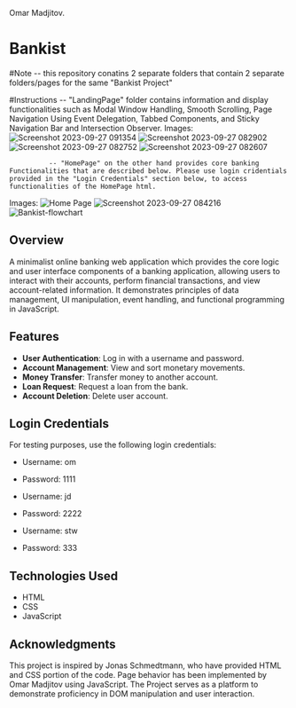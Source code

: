 Omar Madjitov. 

# Bankist 

#Note -- this repository conatins 2 separate folders that contain 2 separate folders/pages for the same "Bankist Project" 

#Instructions -- "LandingPage" folder contains information and display functionalities such as Modal Window Handling, Smooth Scrolling, Page Navigation Using Event Delegation, Tabbed Components, and Sticky Navigation Bar and Intersection Observer.
Images: 
![Screenshot 2023-09-27 091354](https://github.com/workoholyguy/Bankist/assets/95881196/b0156424-5bf7-4b52-8a13-7934e16d63c4)
![Screenshot 2023-09-27 082902](https://github.com/workoholyguy/Bankist/assets/95881196/69cdb26d-7155-488f-9380-f4d397488c11)
![Screenshot 2023-09-27 082752](https://github.com/workoholyguy/Bankist/assets/95881196/b8021289-21e2-48ff-9058-5037cb5d2320)
![Screenshot 2023-09-27 082607](https://github.com/workoholyguy/Bankist/assets/95881196/12bc5470-fa3e-4a9e-a640-6519d4e515cb)


              -- "HomePage" on the other hand provides core banking Functionalities that are described below. Please use login cridentials provided in the "Login Credentials" section below, to access functionalities of the HomePage html. 
Images:
![Home Page](https://github.com/workoholyguy/Bankist/assets/95881196/98249643-b6ac-49a8-bfc3-f476095a1ca2)
![Screenshot 2023-09-27 084216](https://github.com/workoholyguy/Bankist/assets/95881196/3fdc9d6c-eeff-46ca-a6c6-0f5023b009cd)
![Bankist-flowchart](https://github.com/workoholyguy/Bankist/assets/95881196/2db8be6f-88d1-4b72-a3da-269a86b7c86d)


## Overview
A minimalist online banking web application which provides the core logic and user interface components of a banking application, allowing users to interact with their accounts, perform financial transactions, and view account-related information. It demonstrates principles of data management, UI manipulation, event handling, and functional programming in JavaScript.

## Features
- **User Authentication**: Log in with a username and password.
- **Account Management**: View and sort monetary movements.
- **Money Transfer**: Transfer money to another account.
- **Loan Request**: Request a loan from the bank.
- **Account Deletion**: Delete user account.

## Login Credentials
For testing purposes, use the following login credentials:
- Username: om
- Password: 1111

- Username: jd
- Password: 2222

- Username: stw
- Password: 333

## Technologies Used
- HTML
- CSS
- JavaScript


## Acknowledgments
This project is inspired by Jonas Schmedtmann, who have provided HTML and CSS portion of the code. Page behavior has been implemented by Omar Madjitov using JavaScript. The Project serves as a platform to demonstrate proficiency in DOM manipulation and user interaction.


